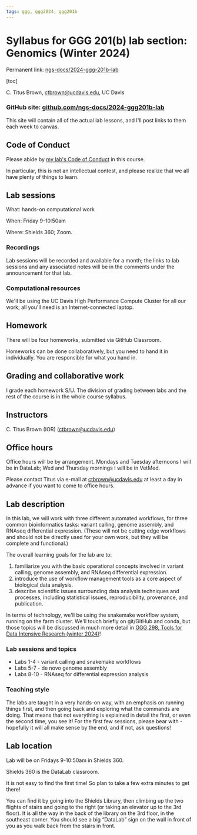 ```yaml
---
tags: ggg, ggg2024, ggg201b
---
```


# Syllabus for GGG 201(b) lab section: Genomics (Winter 2024)

Permanent link: [ngs-docs/2024-ggg-201b-lab](https://github.com/ngs-docs/2024-ggg-201b-lab/blob/main/SYLLABUS.md)

[toc]

C. Titus Brown, ctbrown@ucdavis.edu, UC Davis

### GitHub site: [github.com/ngs-docs/2024-ggg201b-lab](https://github.com/ngs-docs/2024-ggg-201b-lab)

This site will contain all of the actual lab lessons, and I'll post links to them each week to canvas.

## Code of Conduct

Please abide by [my lab's Code of Conduct](http://ivory.idyll.org/lab/coc.html) in this course.

In particular, this is not an intellectual contest, and please realize that we all have plenty of things to learn.

## Lab sessions

What: hands-on computational work

When: Friday 9-10:50am

Where: Shields 360; Zoom.

### Recordings

Lab sessions will be recorded and available for a month; the links to lab sessions and any associated notes will be in the comments under the announcement for that lab.

### Computational resources

We'll be using the UC Davis High Performance Compute Cluster for all our work; all you'll need is an Internet-connected laptop.

## Homework

There will be four homeworks, submitted via GitHub Classroom.

Homeworks can be done collaboratively, but you need to hand it in individually. You are responsible for what you hand in.

## Grading and collaborative work

I grade each homework S/U. The division of grading between labs and
the rest of the course is in the whole course syllabus.

## Instructors

C. Titus Brown (IOR) (<ctbrown@ucdavis.edu>)

## Office hours

Office hours will be by arrangement. Mondays and Tuesday afternoons I will be in DataLab; Wed and Thursday mornings I will be in VetMed.

Please contact Titus via e-mail at ctbrown@ucdavis.edu at least a day in advance if you want to come to office hours.

## Lab description

In this lab, we will work with three different automated workflows, for three common bioinformatics tasks: variant calling, genome assembly, and RNAseq differential expression. (These will not be cutting edge workflows and should not be directly used for your own work, but they will be complete and functional.)

The overall learning goals for the lab are to:

1. familiarize you with the basic operational concepts involved in variant calling, genome assembly, and RNAseq differential expression.
2. introduce the use of workflow management tools as a core aspect of biological data analysis.
3. describe scientific issues surrounding data analysis techniques and processes, including statistical issues, reproducibility, provenance, and publication.

In terms of technology, we'll be using the snakemake workflow system, running on the farm cluster. We'll touch briefly on git/GitHub and conda, but those topics will be discussed in much more detail in [GGG 298, Tools for Data Intensive Research (winter 2024)](https://github.com/ngs-docs/2024-GGG298/blob/main/SYLLABUS.md)!

### Lab sessions and topics

* Labs 1-4 - variant calling and snakemake workflows
* Labs 5-7 - de novo genome assembly
* Labs 8-10 - RNAseq for differential expression analysis

### Teaching style

The labs are taught in a very hands-on way, with an emphasis on running things first, and then going back and exploring what the commands are doing. That means that not everything is explained in detail the first, or even the second time, you see it! For the first few sessions, please bear with - hopefully it will all make sense by the end, and if not, ask questions!

## Lab location

Lab will be on Fridays 9-10:50am in Shields 360.

Shields 360 is the DataLab classroom.

It is not easy to find the first time! So plan to take a few extra minutes to get there!

You can find it by going into the Shields Library, then climbing up the two flights of stairs and going to the right (or taking an elevator up to the 3rd floor). It is all the way in the back of the library on the 3rd floor, in the southeast corner. You should see a big “DataLab” sign on the wall in front of you as you walk back from the stairs in front.
